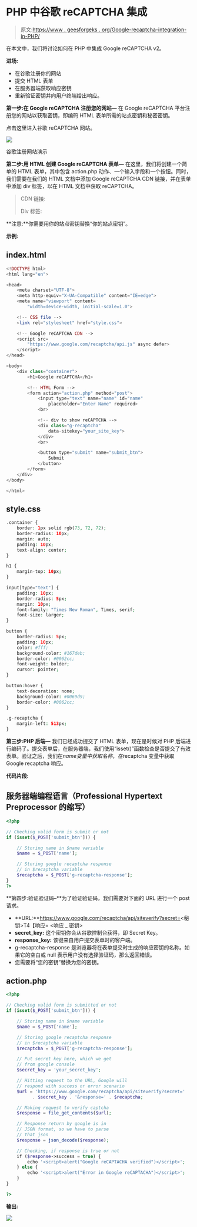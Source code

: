 # PHP 中谷歌 reCAPTCHA 集成

> 原文:[https://www . geesforgeks . org/Google-recaptcha-integration-in-PHP/](https://www.geeksforgeeks.org/google-recaptcha-integration-in-php/)

在本文中，我们将讨论如何在 PHP 中集成 Google reCAPTCHA v2。

**进场:**

*   在谷歌注册你的网站
*   提交 HTML 表单
*   在服务器端获取响应密钥
*   重新验证密钥并向用户终端给出响应。

**第一步:在 Google reCAPTCHA 注册您的网站—** 在 Google reCAPTCHA 平台注册您的网站以获取密钥，即编码 HTML 表单所需的站点密钥和秘密密钥。

点击这里进入谷歌 reCAPTCHA 网站。

![](img/291a39db1a759ad1d7a09539728cc1e7.png)

谷歌注册网站演示

**第二步:用 HTML 创建 Google reCAPTCHA 表单—** 在这里，我们将创建一个简单的 HTML 表单，其中包含 action.php 动作、一个输入字段和一个按钮。同时，我们需要在我们的 HTML 文档中添加 Google reCAPTCHA CDN 链接，并在表单中添加 div 标签，以在 HTML 文档中获取 reCAPTCHA。

> CDN 链接:
> 
> Div 标签:

**注意:**你需要用你的站点密钥替换“你的站点密钥”。

**示例:**

## index.html

```php
<!DOCTYPE html>
<html lang="en">

<head>
    <meta charset="UTF-8">
    <meta http-equiv="X-UA-Compatible" content="IE=edge">
    <meta name="viewport" content=
        "width=device-width, initial-scale=1.0">

    <!-- CSS file -->
    <link rel="stylesheet" href="style.css">

    <!-- Google reCAPTCHA CDN -->
    <script src=
        "https://www.google.com/recaptcha/api.js" async defer>
    </script>
</head>

<body>
    <div class="container">
        <h1>Google reCAPTCHA</h1>

        <!-- HTML Form -->
        <form action="action.php" method="post">
            <input type="text" name="name" id="name" 
                placeholder="Enter Name" required>
            <br>

            <!-- div to show reCAPTCHA -->
            <div class="g-recaptcha" 
                data-sitekey="your_site_key">
            </div>
            <br>

            <button type="submit" name="submit_btn">
                Submit
            </button>
        </form>
    </div>
</body>

</html>
```

## style.css

```php
.container {
    border: 1px solid rgb(73, 72, 72);
    border-radius: 10px;
    margin: auto;
    padding: 10px;
    text-align: center;
}

h1 {
    margin-top: 10px;
}

input[type="text"] {
    padding: 10px;
    border-radius: 5px;
    margin: 10px;
    font-family: "Times New Roman", Times, serif;
    font-size: larger;
}

button {
    border-radius: 5px;
    padding: 10px;
    color: #fff;
    background-color: #167deb;
    border-color: #0062cc;
    font-weight: bolder;
    cursor: pointer;
}

button:hover {
    text-decoration: none;
    background-color: #0069d9;
    border-color: #0062cc;
}

.g-recaptcha {
    margin-left: 513px;
}
```

**第三步:PHP 后端—** 我们已经成功提交了 HTML 表单，现在是时候对 PHP 后端进行编码了。提交表单后，在服务器端，我们使用“isset()”函数检查是否提交了有效表单。验证之后，我们在$name 变量中获取名称，在$recaptcha 变量中获取 Google recaptcha 响应。

**代码片段:**

## 服务器端编程语言（Professional Hypertext Preprocessor 的缩写）

```php
<?php

// Checking valid form is submit or not
if (isset($_POST['submit_btn'])) {

    // Storing name in $name variable
    $name = $_POST['name'];

    // Storing google recaptcha response
    // in $recaptcha variable
    $recaptcha = $_POST['g-recaptcha-response'];
}
?>
```

**第四步:验证验证码–**为了验证验证码，我们需要对下面的 URL 进行一个 post 请求。

*   **URL:**https://www.google.com/recaptcha/api/siteverify?secret=<秘钥>T4【响应= <响应 _ 密钥>
*   **secret_key:** 这个密钥你会从谷歌控制台获得，即 Secret Key。
*   **response_key:** 该键来自用户提交表单时的客户端。
*   g-recaptcha-response 是浏览器将在表单提交时生成的响应密钥的名称。如果它的空白或 null 表示用户没有选择验证码，那么返回错误。
*   您需要将“您的密钥”替换为您的密钥。

## action.php

```php
<?php

// Checking valid form is submitted or not
if (isset($_POST['submit_btn'])) {

    // Storing name in $name variable
    $name = $_POST['name'];

    // Storing google recaptcha response
    // in $recaptcha variable
    $recaptcha = $_POST['g-recaptcha-response'];

    // Put secret key here, which we get
    // from google console
    $secret_key = 'your_secret_key';

    // Hitting request to the URL, Google will
    // respond with success or error scenario
    $url = 'https://www.google.com/recaptcha/api/siteverify?secret='
          . $secret_key . '&response=' . $recaptcha;

    // Making request to verify captcha
    $response = file_get_contents($url);

    // Response return by google is in
    // JSON format, so we have to parse
    // that json
    $response = json_decode($response);

    // Checking, if response is true or not
    if ($response->success = true) {
        echo '<script>alert("Google reCAPTACHA verified")</script>';
    } else {
        echo '<script>alert("Error in Google reCAPTACHA")</script>';
    }
}

?>
```

**输出:**

![](img/581bcdeb81040e9984309f0b178ebca8.png)